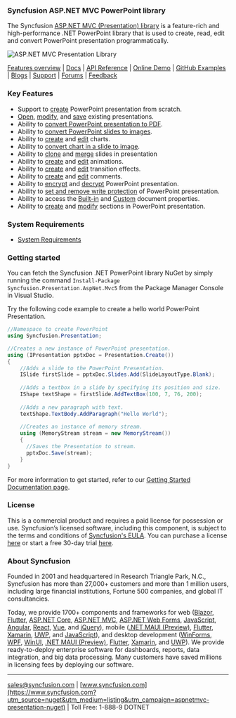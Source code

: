 ﻿### Syncfusion ASP.NET MVC PowerPoint library
The Syncfusion [ASP.NET MVC (Presentation) library](https://www.syncfusion.com/powerpoint-framework/net?utm_source=nuget&utm_medium=listing&utm_campaign=aspnetmvc-presentation-nuget) is a feature-rich and high-performance .NET PowerPoint library that is used to create, read, edit and convert PowerPoint presentation programmatically. 

![ASP.NET MVC Presentation Library](https://cdn.syncfusion.com/nuget-readme/fileformats/net-powerpoint-library.png)

[Features overview](https://www.syncfusion.com/powerpoint-framework/net/powerpoint-library?utm_source=nuget&utm_medium=listing&utm_campaign=aspnetmvc-presentation-nuget) | [Docs](https://help.syncfusion.com/file-formats/presentation/overview?utm_source=nuget&utm_medium=listing&utm_campaign=aspnetmvc-presentation-nuget) | [API Reference](https://help.syncfusion.com/cr/file-formats/Syncfusion.Presentation.html?utm_source=nuget&utm_medium=listing&utm_campaign=aspnetmvc-presentation-nuget) | [Online Demo](https://ej2.syncfusion.com/aspnetmvc/Presentation/Default?utm_source=nuget&utm_medium=listing&utm_campaign=aspnetmvc-presentation-nuget#/material) | [GitHub Examples](https://github.com/syncfusion/aspnet-mvc-ej1-demos/tree/master/Controllers/Presentation?utm_source=nuget&utm_medium=listing&utm_campaign=aspnetmvc-presentation-nuget) | [Blogs](https://www.syncfusion.com/blogs/?utm_source=nuget&utm_medium=listing&utm_campaign=aspnetmvc-presentation-nuget&s=presentation) | [Support](https://support.syncfusion.com/create?utm_source=nuget&utm_medium=listing&utm_campaign=aspnetmvc-presentation-nuget) | [Forums](https://www.syncfusion.com/forums?utm_source=nuget&utm_medium=listing&utm_campaign=aspnetmvc-presentation-nuget) | [Feedback](https://www.syncfusion.com/feedback/wpf?utm_source=nuget&utm_medium=listing&utm_campaign=aspnetmvc-presentation-nuget)

### Key Features

* Support to [create](https://help.syncfusion.com/file-formats/presentation/getting-started?utm_source=nuget&utm_medium=listing&utm_campaign=aspnetmvc-presentation-nuget#creating-a-simple-powerpoint-presentation-with-basic-elements-from-scratch) PowerPoint presentation from scratch.
* [Open](https://help.syncfusion.com/file-formats/presentation/loading-and-saving-the-presentation?utm_source=nuget&utm_medium=listing&utm_campaign=aspnetmvc-presentation-nuget#opening-an-existing-presentation-from-file-system), [modify](https://help.syncfusion.com/file-formats/presentation/working-with-powerpoint-presentation?utm_source=nuget&utm_medium=listing&utm_campaign=aspnetmvc-presentation-nuget), and [save](https://help.syncfusion.com/file-formats/presentation/loading-and-saving-the-presentation?utm_source=nuget&utm_medium=listing&utm_campaign=aspnetmvc-presentation-nuget#saving-a-powerpoint-presentation-to-file-system) existing presentations.
* Ability to [convert PowerPoint presentation to PDF](https://help.syncfusion.com/file-formats/presentation/presentation-to-pdf?utm_source=nuget&utm_medium=listing&utm_campaign=aspnetmvc-presentation-nuget).
* Ability to [convert PowerPoint slides to images](https://help.syncfusion.com/file-formats/presentation/presentation-to-image?utm_source=nuget&utm_medium=listing&utm_campaign=aspnetmvc-presentation-nuget).
* Ability to [create](https://help.syncfusion.com/file-formats/presentation/working-with-charts?utm_source=nuget&utm_medium=listing&utm_campaign=aspnetmvc-presentation-nuget#creating-a-chartfrom-scratch) and [edit](https://help.syncfusion.com/file-formats/presentation/working-with-charts?utm_source=nuget&utm_medium=listing&utm_campaign=aspnetmvc-presentation-nuget#editing-the-chart-data) charts.
* Ability to [convert chart in a slide to image](https://help.syncfusion.com/file-formats/presentation/working-with-charts?utm_source=nuget&utm_medium=listing&utm_campaign=aspnetmvc-presentation-nuget#chart-to-image-conversion).
* Ability to [clone](https://help.syncfusion.com/file-formats/presentation/working-with-slide?utm_source=nuget&utm_medium=listing&utm_campaign=aspnetmvc-presentation-nuget#cloning-slide) and [merge](https://help.syncfusion.com/file-formats/presentation/working-with-slide?utm_source=nuget&utm_medium=listing&utm_campaign=aspnetmvc-presentation-nuget#merging-slide) slides in presentation
* Ability to [create](https://help.syncfusion.com/file-formats/presentation/working-with-animation?utm_source=nuget&utm_medium=listing&utm_campaign=aspnetmvc-presentation-nuget) and [edit](https://help.syncfusion.com/file-formats/presentation/working-with-animation?utm_source=nuget&utm_medium=listing&utm_campaign=aspnetmvc-presentation-nuget#edit-existing-animation-effect) animations.
* Ability to [create](https://help.syncfusion.com/file-formats/presentation/create-edit-slide-transitions-in-powerpoint-presentation-slides-cs-vb-net?utm_source=nuget&utm_medium=listing&utm_campaign=aspnetmvc-presentation-nuget#set-a-transition-effect-to-a-powerpoint-slide) and [edit](https://help.syncfusion.com/file-formats/presentation/create-edit-slide-transitions-in-powerpoint-presentation-slides-cs-vb-net?utm_source=nuget&utm_medium=listing&utm_campaign=aspnetmvc-presentation-nuget#modify-a-transition-effect-applied-to-a-powerpoint-slide) transition effects.
* Ability to [create](https://help.syncfusion.com/file-formats/presentation/comments?utm_source=nuget&utm_medium=listing&utm_campaign=aspnetmvc-presentation-nuget#adding-a-comment) and [edit](https://help.syncfusion.com/file-formats/presentation/comments?utm_source=nuget&utm_medium=listing&utm_campaign=aspnetmvc-presentation-nuget#modifying-the-comment) comments.
* Ability to [encrypt](https://help.syncfusion.com/file-formats/presentation/security?utm_source=nuget&utm_medium=listing&utm_campaign=aspnetmvc-presentation-nuget#encrypting-with-password) and [decrypt](https://help.syncfusion.com/file-formats/presentation/security?utm_source=nuget&utm_medium=listing&utm_campaign=aspnetmvc-presentation-nuget#decrypting-the-powerpoint-presentation) PowerPoint presentation.
* Ability to [set and remove write protection](https://help.syncfusion.com/file-formats/presentation/security?utm_source=nuget&utm_medium=listing&utm_campaign=aspnetmvc-presentation-nuget#write-protection) of PowerPoint presentation.
* Ability to access the [Built-in](https://help.syncfusion.com/file-formats/presentation/working-with-powerpoint-presentation?utm_source=nuget&utm_medium=listing&utm_campaign=aspnetmvc-presentation-nuget#working-with-powerpoint-presentation-properties) and [Custom](https://help.syncfusion.com/file-formats/presentation/working-with-powerpoint-presentation?utm_source=nuget&utm_medium=listing&utm_campaign=aspnetmvc-presentation-nuget#custom-document-properties) document properties.
* Ability to [create](https://help.syncfusion.com/file-formats/presentation/working-with-sections?utm_source=nuget&utm_medium=listing&utm_campaign=aspnetmvc-presentation-nuget#creating-a-section) and [modify](https://help.syncfusion.com/file-formats/presentation/working-with-sections?utm_source=nuget&utm_medium=listing&utm_campaign=aspnetmvc-presentation-nuget) sections in PowerPoint presentation.

### System Requirements
* [System Requirements](https://help.syncfusion.com/file-formats/installation-and-upgrade/system-requirements?utm_source=nuget&utm_medium=listing&utm_campaign=aspnetmvc-presentation-nuget)

### Getting started
You can fetch the Syncfusion .NET PowerPoint library NuGet by simply running the command `Install-Package Syncfusion.Presentation.AspNet.Mvc5` from the Package Manager Console in Visual Studio.

Try the following code example to create a hello world PowerPoint Presentation.

```csharp
//Namespace to create PowerPoint
using Syncfusion.Presentation;

//Creates a new instance of PowerPoint presentation.
using (IPresentation pptxDoc = Presentation.Create())
{
	//Adds a slide to the PowerPoint Presentation.
	ISlide firstSlide = pptxDoc.Slides.Add(SlideLayoutType.Blank);
	
	//Adds a textbox in a slide by specifying its position and size.
	IShape textShape = firstSlide.AddTextBox(100, 7, 76, 200);
	
	//Adds a new paragraph with text.
	textShape.TextBody.AddParagraph("Hello World");
	
	//Creates an instance of memory stream.
	using (MemoryStream stream = new MemoryStream())
	{
	  //Saves the Presentation to stream.
	  pptxDoc.Save(stream);
	}
}
```

For more information to get started, refer to our [Getting Started Documentation page](https://help.syncfusion.com/file-formats/presentation/create-read-edit-powerpoint-files-in-asp-net-mvc?utm_source=nuget&utm_medium=listing&utm_campaign=aspnetmvc-presentation-nuget).

### License
This is a commercial product and requires a paid license for possession or use. Syncfusion’s licensed software, including this component, is subject to the terms and conditions of [Syncfusion's EULA](https://www.syncfusion.com/eula/es/?utm_source=nuget&utm_medium=listing&utm_campaign=aspnetmvc-presentation-nuget). You can purchase a license [here](https://www.syncfusion.com/sales/products?utm_source=nuget&utm_medium=listing&utm_campaign=aspnetmvc-presentation-nuget) or start a free 30-day trial [here](https://www.syncfusion.com/account/manage-trials/start-trials?utm_source=nuget&utm_medium=listing&utm_campaign=aspnetmvc-presentation-nuget).

### About Syncfusion
Founded in 2001 and headquartered in Research Triangle Park, N.C., Syncfusion has more than 27,000+ customers and more than 1 million users, including large financial institutions, Fortune 500 companies, and global IT consultancies.

Today, we provide 1700+ components and frameworks for web ([Blazor](https://www.syncfusion.com/blazor-components?utm_source=nuget&utm_medium=listing&utm_campaign=aspnetmvc-presentation-nuget), [Flutter](https://www.syncfusion.com/flutter-widgets?utm_source=nuget&utm_medium=listing&utm_campaign=aspnetmvc-presentation-nuget), [ASP.NET Core](https://www.syncfusion.com/aspnet-core-ui-controls?utm_source=nuget&utm_medium=listing&utm_campaign=aspnetmvc-presentation-nuget), [ASP.NET MVC](https://www.syncfusion.com/aspnet-mvc-ui-controls?utm_source=nuget&utm_medium=listing&utm_campaign=aspnetmvc-presentation-nuget), [ASP.NET Web Forms](https://www.syncfusion.com/jquery/aspnet-web-forms-ui-controls?utm_source=nuget&utm_medium=listing&utm_campaign=aspnetmvc-presentation-nuget), [JavaScript](https://www.syncfusion.com/javascript-ui-controls?utm_source=nuget&utm_medium=listing&utm_campaign=aspnetmvc-presentation-nuget), [Angular](https://www.syncfusion.com/angular-ui-components?utm_source=nuget&utm_medium=listing&utm_campaign=aspnetmvc-presentation-nuget), [React](https://www.syncfusion.com/react-ui-components?utm_source=nuget&utm_medium=listing&utm_campaign=aspnetmvc-presentation-nuget), [Vue](https://www.syncfusion.com/vue-ui-components?utm_source=nuget&utm_medium=listing&utm_campaign=aspnetmvc-presentation-nuget), and [jQuery](https://www.syncfusion.com/jquery-ui-widgets?utm_source=nuget&utm_medium=listing&utm_campaign=aspnetmvc-presentation-nuget)), mobile ([.NET MAUI (Preview)](https://www.syncfusion.com/maui-controls?utm_source=nuget&utm_medium=listing&utm_campaign=aspnetmvc-presentation-nuget), [Flutter](https://www.syncfusion.com/flutter-widgets?utm_source=nuget&utm_medium=listing&utm_campaign=aspnetmvc-presentation-nuget), [Xamarin](https://www.syncfusion.com/xamarin-ui-controls?utm_source=nuget&utm_medium=listing&utm_campaign=aspnetmvc-presentation-nuget), [UWP](https://www.syncfusion.com/uwp-ui-controls?utm_source=nuget&utm_medium=listing&utm_campaign=aspnetmvc-presentation-nuget), and [JavaScript](https://www.syncfusion.com/javascript-ui-controls?utm_source=nuget&utm_medium=listing&utm_campaign=aspnetmvc-presentation-nuget)), and desktop development ([WinForms](https://www.syncfusion.com/WinForms-ui-controls?utm_source=nuget&utm_medium=listing&utm_campaign=aspnetmvc-presentation-nuget), [WPF](https://www.syncfusion.com/WPf-controls?utm_source=nuget&utm_medium=listing&utm_campaign=aspnetmvc-presentation-nuget), [WinUI](https://www.syncfusion.com/winui-controls?utm_source=nuget&utm_medium=listing&utm_campaign=aspnetmvc-presentation-nuget), [.NET MAUI (Preview)](https://www.syncfusion.com/maui-controls?utm_source=nuget&utm_medium=listing&utm_campaign=aspnetmvc-presentation-nuget), [Flutter](https://www.syncfusion.com/flutter-widgets?utm_source=nuget&utm_medium=listing&utm_campaign=aspnetmvc-presentation-nuget), [Xamarin](https://www.syncfusion.com/xamarin-ui-controls?utm_source=nuget&utm_medium=listing&utm_campaign=aspnetmvc-presentation-nuget), and [UWP](https://www.syncfusion.com/uwp-ui-controls?utm_source=nuget&utm_medium=listing&utm_campaign=aspnetmvc-presentation-nuget)). We provide ready-to-deploy enterprise software for dashboards, reports, data integration, and big data processing. Many customers have saved millions in licensing fees by deploying our software.
___

[sales@syncfusion.com](mailto:sales@syncfusion.com?Subject=Syncfusion%20aspnetmvc%20Presentation%20-%20NuGet) | [www.syncfusion.com](https://www.syncfusion.com?utm_source=nuget&utm_medium=listing&utm_campaign=aspnetmvc-presentation-nuget) | Toll Free: 1-888-9 DOTNET